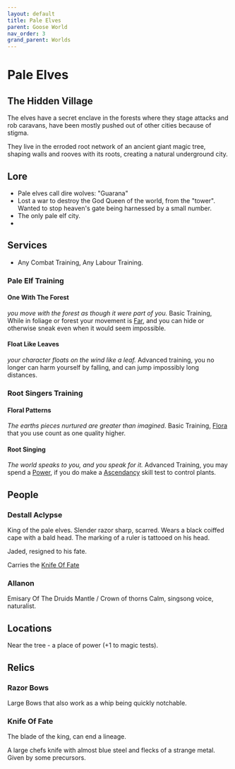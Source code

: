 ```yaml
---
layout: default
title: Pale Elves
parent: Goose World
nav_order: 3
grand_parent: Worlds
---
```


# Pale Elves

## The Hidden Village

The elves have a secret enclave in the forests where they stage attacks and rob caravans, have been mostly pushed out of other cities because of stigma.

They live in the erroded root network of an ancient giant magic tree, shaping walls and rooves with its roots, creating a natural underground city.

## Lore

- Pale elves call dire wolves: "Guarana"
- Lost a war to destroy the God Queen of the world, from the "tower". Wanted to stop heaven's gate being harnessed by a small number.
- The only pale elf city.
-

## Services

- Any Combat Training, Any Labour Training.

### Pale Elf Training

#### One With The Forest

_you move with the forest as though it were part of you._
Basic Training, While in foliage or forest your movement is [Far](../../Core/Movement#Far), and you can hide or otherwise sneak even when it would seem impossible.

#### Float Like Leaves

_your character floats on the wind like a leaf._
Advanced training, you no longer can harm yourself by falling, and can jump impossibly long distances.

### Root Singers Training

#### Floral Patterns

_The earths pieces nurtured are greater than imagined._
Basic Training, [Flora](../../Flora) that you use count as one quality higher.

#### Root Singing

_The world speaks to you, and you speak for it._
Advanced Training, you may spend a [Power](../../Game/Core/Blocks/Power), if you do make a [Ascendancy](Game/Core/Intuition#Ascendancy) skill test to control plants.

## People

### Destall Aclypse

King of the pale elves. Slender razor sharp, scarred.
Wears a black coiffed cape with a bald head. The marking of a ruler is tattooed on his head.

Jaded, resigned to his fate.

Carries the [Knife Of Fate](#Knife%20Of%20Fate)

### Allanon

Emisary Of The Druids
Mantle / Crown of thorns
Calm, singsong voice, naturalist.

## Locations

Near the tree - a place of power (+1 to magic tests).

## Relics

### Razor Bows

Large Bows that also work as a whip being quickly notchable.

### Knife Of Fate

The blade of the king, can end a lineage.

A large chefs knife with almost blue steel and flecks of a strange metal. Given by some precursors.
